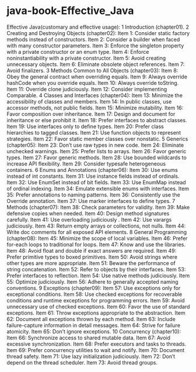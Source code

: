 # java-book-Effective_Java
Effective Java(customary and effective usage):
    1 Introduction (chapter01).
    2 Creating and Destroying Objects (chapter02):
        Item 1: Consider static factory methods instead of constructors.
        Item 2: Consider a builder when faced with many constructor parameters.
        Item 3: Enforce the singleton property with a private constructor or an enum type.
        Item 4: Enforce noninstantiability with a private constructor.
        Item 5: Avoid creating unnecessary objects.
        Item 6: Eliminate obsolete object references.
        Item 7: Avoid finalizers.
    3 Methods Common to All Objects (chapter03):
        Item 8: Obey the general contract when overriding equals.
        Item 9: Always override hashCode when you override equals.
        Item 10: Always override toString.
        Item 11: Override clone judiciously.
        Item 12: Consider implementing Comparable.
    4 Classes and Interfaces (chapter04):
        Item 13: Minimize the accessibility of classes and members.
        Item 14: In public classes, use accessor methods, not public fields.
        Item 15: Minimize mutability.
        Item 16: Favor composition over inheritance.
        Item 17: Design and document for inheritance or else prohibit it.
        Item 18: Prefer interfaces to abstract classes.
        Item 19: Use interfaces only to define types.
        Item 20: Prefer class hierarchies to tagged classes.
        Item 21: Use function objects to represent strategies.
        Item 22: Favor static member classes over nonstatic.
    5 Generics (chapter05):
        Item 23: Don’t use raw types in new code.
        Item 24: Eliminate unchecked warnings.
        Item 25: Prefer lists to arrays.
        Item 26: Favor generic types.
        Item 27: Favor generic methods.
        Item 28: Use bounded wildcards to increase API flexibility.
        Item 29: Consider typesafe heterogeneous containers.
    6 Enums and Annotations (chapter06):
        Item 30: Use enums instead of int constants.
        Item 31: Use instance fields instead of ordinals.
        Item 32: Use EnumSet instead of bit fields.
        Item 33: Use EnumMap instead of ordinal indexing.
        Item 34: Emulate extensible enums with interfaces.
        Item 35: Prefer annotations to naming patterns.
        Item 36: Consistently use the Override annotation.
        Item 37: Use marker interfaces to define types.
    7 Methods (chapter07):
        Item 38: Check parameters for validity.
        Item 39: Make defensive copies when needed.
        Item 40: Design method signatures carefully.
        Item 41: Use overloading judiciously .
        Item 42: Use varargs judiciously.
        Item 43: Return empty arrays or collections, not nulls.
        Item 44: Write doc comments for all exposed API elements.
    8 General Programming (chapter08):
        Item 45: Minimize the scope of local variables.
        Item 46: Prefer for-each loops to traditional for loops.
        Item 47: Know and use the libraries.
        Item 48: Avoid float and double if exact answers are required.
        Item 49: Prefer primitive types to boxed primitives.
        Item 50: Avoid strings where other types are more appropriate.
        Item 51: Beware the performance of string concatenation.
        Item 52: Refer to objects by their interfaces.
        Item 53: Prefer interfaces to reflection.
        Item 54: Use native methods judiciously.
        Item 55: Optimize judiciously.
        Item 56: Adhere to generally accepted naming conventions.
    9 Exceptions (chapter09):
        Item 57: Use exceptions only for exceptional conditions.
        Item 58: Use checked exceptions for recoverable conditions and runtime exceptions for programming errors.
        Item 59: Avoid unnecessary use of checked exceptions.
        Item 60: Favor the use of standard exceptions.
        Item 61: Throw exceptions appropriate to the abstraction.
        Item 62: Document all exceptions thrown by each method.
        Item 63: Include failure-capture information in detail messages.
        Item 64: Strive for failure atomicity.
        Item 65: Don’t ignore exceptions.
    10 Concurrency (chapter10):
        Item 66: Synchronize access to shared mutable data.
        Item 67: Avoid excessive synchronization.
        Item 68: Prefer executors and tasks to threads.
        Item 69: Prefer concurrency utilities to wait and notify.
        Item 70: Document thread safety.
        Item 71: Use lazy initialization judiciously.
        Item 72: Don’t depend on the thread scheduler.
        Item 73: Avoid thread groups.